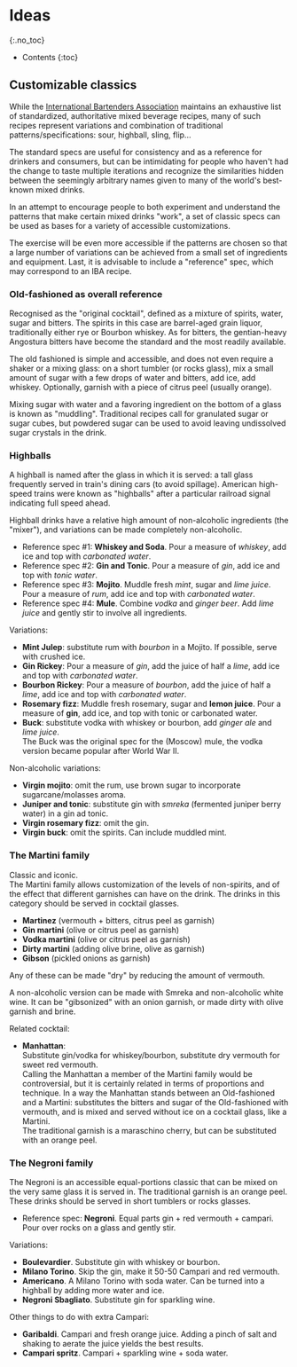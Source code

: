# Ideas
{:.no_toc}

* Contents
{:toc}

## Customizable classics
While the [International Bartenders Association](https://iba-world.com) maintains an exhaustive list of standardized, authoritative mixed beverage recipes, many of such recipes represent variations and combination of traditional patterns/specifications: sour, highball, sling, flip...

The standard specs are useful for consistency and as a reference for drinkers and consumers, but can be intimidating for people who haven't had the change to taste multiple iterations and recognize the similarities hidden between the seemingly arbitrary names given to many of the world's best-known mixed drinks.

In an attempt to encourage people to both experiment and understand the patterns that make certain mixed drinks "work", a set of classic specs can be used as bases for a variety of accessible customizations.

The exercise will be even more accessible if the patterns are chosen so that a large number of variations can be achieved from a small set of ingredients and equipment. Last, it is advisable to include a "reference" spec, which may correspond to an IBA recipe.

### Old-fashioned as overall reference
Recognised as the "original cocktail", defined as a mixture of spirits, water, sugar and bitters. The spirits in this case are barrel-aged grain liquor, traditionally either rye or Bourbon whiskey. As for bitters, the gentian-heavy Angostura bitters have become the standard and the most readily available.

The old fashioned is simple and accessible, and does not even require a shaker or a mixing glass: on a short tumbler (or rocks glass), mix a small amount of sugar with a few drops of water and bitters, add ice, add whiskey. Optionally, garnish with a piece of citrus peel (usually orange).

Mixing sugar with water and a favoring ingredient on the bottom of a glass is known as "muddling". Traditional recipes call for granulated sugar or sugar cubes, but powdered sugar can be used to avoid leaving undissolved sugar crystals in the drink. 

### Highballs
A highball is named after the glass in which it is served: a tall glass frequently served in train's dining cars (to avoid spillage). American high-speed trains were known as "highballs" after a particular railroad signal indicating full speed ahead.

Highball drinks have a relative high amount of non-alcoholic ingredients (the "mixer"), and variations can be made completely non-alcoholic.

- Reference spec #1: **Whiskey and Soda**. Pour a measure of *whiskey*, add ice and top with *carbonated water*.
- Reference spec #2: **Gin and Tonic**. Pour a measure of *gin*, add ice and top with *tonic water*.
- Reference spec #3: **Mojito**. Muddle fresh *mint*, sugar and *lime juice*. Pour a measure of *rum*, add ice and top with *carbonated water*.
- Reference spec #4: **Mule**. Combine *vodka* and *ginger beer*. Add *lime juice* and gently stir to involve all ingredients.

Variations:
  - **Mint Julep**: substitute rum with *bourbon* in a Mojito. If possible, serve with crushed ice.
  - **Gin Rickey**: Pour a measure of *gin*, add the juice of half a *lime*, add ice and top with *carbonated water*.
  - **Bourbon Rickey**: Pour a measure of *bourbon*, add the juice of half a *lime*, add ice and top with *carbonated water*.
  - **Rosemary fizz**: Muddle fresh rosemary, sugar and **lemon juice**. Pour a measure of **gin**, add ice, and top with tonic or carbonated water.
  - **Buck**: substitute vodka with whiskey or bourbon, add *ginger ale* and *lime juice*.  
    The Buck was the original spec for the (Moscow) mule, the vodka version became popular after World War II. 

Non-alcoholic variations:
  - **Virgin mojito**: omit the rum, use brown sugar to incorporate sugarcane/molasses aroma.
  - **Juniper and tonic**: substitute gin with *smreka* (fermented juniper berry water) in a gin ad tonic.
  - **Virgin rosemary fizz**: omit the gin.
  - **Virgin buck**: omit the spirits. Can include muddled mint.

### The Martini family
Classic and iconic.  
The Martini family allows customization of the levels of non-spirits, and of the effect that different garnishes can have on the drink. 
The drinks in this category should be served in cocktail glasses.

- **Martinez** (vermouth + bitters, citrus peel as garnish)
- **Gin martini** (olive or citrus peel as garnish)
- **Vodka martini** (olive or citrus peel as garnish)
- **Dirty martini** (adding olive brine, olive as garnish)
- **Gibson** (pickled onions as garnish)

Any of these can be made "dry" by reducing the amount of vermouth.

A non-alcoholic version can be made with Smreka and non-alcoholic white wine.
It can be "gibsonized" with an onion garnish, or made dirty with olive garnish and brine.

Related cocktail:
- **Manhattan**:  
  Substitute gin/vodka for whiskey/bourbon, substitute dry vermouth for sweet red vermouth.  
  Calling the Manhattan a member of the Martini family would be controversial, but it is certainly related in terms of proportions and technique. In a way the Manhattan stands between an Old-fashioned and a Martini: substitutes the bitters and sugar of the Old-fashioned with vermouth, and is mixed and served without ice on a cocktail glass, like a Martini.  
  The traditional garnish is a maraschino cherry, but can be substituted with an orange peel.

### The Negroni family
The Negroni is an accessible equal-portions classic that can be mixed on the very same glass it is served in.
The traditional garnish is an orange peel. These drinks should be served in short tumblers or rocks glasses.

- Reference spec: **Negroni**. Equal parts gin + red vermouth + campari. Pour over rocks on a glass and gently stir.

Variations:
- **Boulevardier**. Substitute gin with whiskey or bourbon.
- **Milano Torino**. Skip the gin, make it 50-50 Campari and red vermouth.
- **Americano**. A Milano Torino with soda water. Can be turned into a highball by adding more water and ice.
- **Negroni Sbagliato**. Substitute gin for sparkling wine.

Other things to do with extra Campari:
- **Garibaldi**. Campari and fresh orange juice. Adding a pinch of salt and shaking to aerate the juice yields the best results.
- **Campari spritz**. Campari + sparkling wine + soda water.
